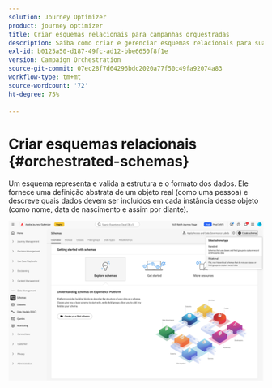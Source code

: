 ```yaml
---
solution: Journey Optimizer
product: journey optimizer
title: Criar esquemas relacionais para campanhas orquestradas
description: Saiba como criar e gerenciar esquemas relacionais para suas campanhas orquestradas
exl-id: b0125a50-d187-49fc-ad12-bbe6650f8f1e
version: Campaign Orchestration
source-git-commit: 07ec28f7d64296bdc2020a77f50c49fa92074a83
workflow-type: tm+mt
source-wordcount: '72'
ht-degree: 75%

---
```



# Criar esquemas relacionais {#orchestrated-schemas}

Um esquema representa e valida a estrutura e o formato dos dados. Ele fornece uma definição abstrata de um objeto real (como uma pessoa) e descreve quais dados devem ser incluídos em cada instância desse objeto (como nome, data de nascimento e assim por diante).

![Botão de criar esquema, com a opção “Relacional” selecionada](assets/create-relational-schema.png)
